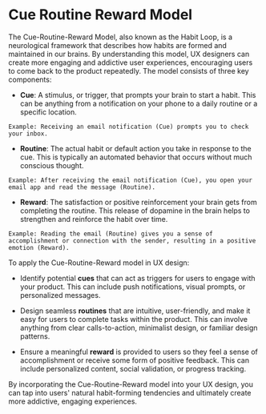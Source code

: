 # Cue Routine Reward Model

The Cue-Routine-Reward Model, also known as the Habit Loop, is a neurological framework that describes how habits are formed and maintained in our brains. By understanding this model, UX designers can create more engaging and addictive user experiences, encouraging users to come back to the product repeatedly. The model consists of three key components:

- **Cue**: A stimulus, or trigger, that prompts your brain to start a habit. This can be anything from a notification on your phone to a daily routine or a specific location.
```
Example: Receiving an email notification (Cue) prompts you to check your inbox.
```
- **Routine**: The actual habit or default action you take in response to the cue. This is typically an automated behavior that occurs without much conscious thought.
```
Example: After receiving the email notification (Cue), you open your email app and read the message (Routine).
```
- **Reward**: The satisfaction or positive reinforcement your brain gets from completing the routine. This release of dopamine in the brain helps to strengthen and reinforce the habit over time.

```
Example: Reading the email (Routine) gives you a sense of accomplishment or connection with the sender, resulting in a positive emotion (Reward).
```

To apply the Cue-Routine-Reward model in UX design:

- Identify potential **cues** that can act as triggers for users to engage with your product. This can include push notifications, visual prompts, or personalized messages.

- Design seamless **routines** that are intuitive, user-friendly, and make it easy for users to complete tasks within the product. This can involve anything from clear calls-to-action, minimalist design, or familiar design patterns.

- Ensure a meaningful **reward** is provided to users so they feel a sense of accomplishment or receive some form of positive feedback. This can include personalized content, social validation, or progress tracking.

By incorporating the Cue-Routine-Reward model into your UX design, you can tap into users' natural habit-forming tendencies and ultimately create more addictive, engaging experiences.